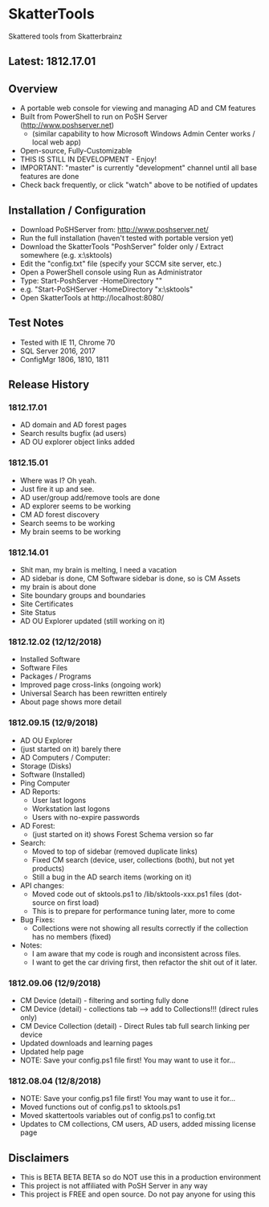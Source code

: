 # SkatterTools
Skattered tools from Skatterbrainz



## Latest: 1812.17.01


## Overview


* A portable web console for viewing and managing AD and CM features
* Built from PowerShell to run on PoSH Server (http://www.poshserver.net)
  * (similar capability to how Microsoft Windows Admin Center works / local web app)
* Open-source, Fully-Customizable
* THIS IS STILL IN DEVELOPMENT - Enjoy!
* IMPORTANT: "master" is currently "development" channel until all base features are done
* Check back frequently, or click "watch" above to be notified of updates

## Installation / Configuration
  * Download PoSHServer from: http://www.poshserver.net/ 
  * Run the full installation (haven't tested with portable version yet)
  * Download the SkatterTools "PoshServer" folder only / Extract somewhere (e.g. x:\sktools)
  * Edit the "config.txt" file (specify your SCCM site server, etc.)
  * Open a PowerShell console using Run as Administrator
  * Type: Start-PoshServer -HomeDirectory "<path to skattertools>"
  * e.g. "Start-PoSHServer -HomeDirectory "x:\sktools"
  * Open SkatterTools at http://localhost:8080/


## Test Notes
   
   * Tested with IE 11, Chrome 70
   * SQL Server 2016, 2017
   * ConfigMgr 1806, 1810, 1811

## Release History
   ### 1812.17.01
   * AD domain and AD forest pages
   * Search results bugfix (ad users)
   * AD OU explorer object links added
   
   ### 1812.15.01
   * Where was I?  Oh yeah.
   * Just fire it up and see.
   * AD user/group add/remove tools are done
   * AD explorer seems to be working
   * CM AD forest discovery
   * Search seems to be working
   * My brain seems to be working
   
   ### 1812.14.01
   * Shit man, my brain is melting, I need a vacation
   * AD sidebar is done, CM Software sidebar is done, so is CM Assets
   * my brain is about done
   * Site boundary groups and boundaries
   * Site Certificates
   * Site Status
   * AD OU Explorer updated (still working on it)
   
   ### 1812.12.02 (12/12/2018)
   * Installed Software
   * Software Files
   * Packages / Programs
   * Improved page cross-links (ongoing work)
   * Universal Search has been rewritten entirely
   * About page shows more detail

   ### 1812.09.15 (12/9/2018)
   * AD OU Explorer
   * (just started on it) barely there
   * AD Computers / Computer:
   * Storage (Disks)
   * Software (Installed)
   * Ping Computer
   * AD Reports:
     * User last logons
     * Workstation last logons
     * Users with no-expire passwords
   * AD Forest:
     * (just started on it) shows Forest Schema version so far
   * Search:
     * Moved to top of sidebar (removed duplicate links)
     * Fixed CM search (device, user, collections (both), but not yet products)
     * Still a bug in the AD search items (working on it)
   * API changes:
     * Moved code out of sktools.ps1 to /lib/sktools-xxx.ps1 files (dot-source on first load)
     * This is to prepare for performance tuning later, more to come
   * Bug Fixes:
     * Collections were not showing all results correctly if the collection has no members (fixed)
   * Notes:
     * I am aware that my code is rough and inconsistent across files.
     * I want to get the car driving first, then refactor the shit out of it later.

   ### 1812.09.06 (12/9/2018)
   * CM Device (detail) - filtering and sorting fully done
   * CM Device (detail) - collections tab --> add to Collections!!! (direct rules only)
   * CM Device Collection (detail) - Direct Rules tab full search linking per device
   * Updated downloads and learning pages
   * Updated help page
   * NOTE: Save your config.ps1 file first! You may want to use it for...

   ### 1812.08.04 (12/8/2018)
   * NOTE: Save your config.ps1 file first! You may want to use it for...
   * Moved functions out of config.ps1 to sktools.ps1
   * Moved skattertools variables out of config.ps1 to config.txt
   * Updates to CM collections, CM users, AD users, added missing license page

## Disclaimers
   * This is BETA BETA BETA so do NOT use this in a production environment
   * This project is not affiliated with PoSH Server in any way
   * This project is FREE and open source.  Do not pay anyone for using this
